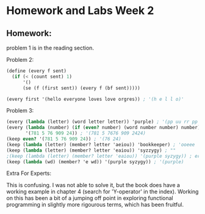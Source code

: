 # Homework and Labs Week 2
## Homework:
problem 1 is in the reading section.

Problem 2:
```Scheme
(define (every f sent)
  (if (< (count sent) 1)
      '()
      (se (f (first sent)) (every f (bf sent)))))

(every first '(hello everyone loves love orgres)) ; '(h e l l o)'

```

Problem 3:
```Scheme
(every (lambda (letter) (word letter letter)) 'purple) ; '(pp uu rr pp ll ee)
(every (lambda (number) (if (even? number) (word number number) number))
       '(781 5 76 909 24)) ; '(781 5 7676 909 2424)
(keep even? '(781 5 76 909 24)) ; '(76 24)
(keep (lambda (letter) (member? letter 'aeiou)) 'bookkeeper) ; 'ooeee
(keep (lambda (letter) (member? letter 'eaiou)) 'syzzygy) ; ""
;(keep (lambda (letter) (member? letter 'eaiou)) '(purple syzygy)) ; error
(keep (lambda (wd) (member? 'e wd)) '(purple syzygy)) ; '(purple)
```

Extra For Experts:

This is confusing. I was not able to solve it, but the book does have a working example in chapter 4 (search for 'Y-operator' in the index). Working on this has been a bit of a jumping off point in exploring functional programming in slightly more rigourous terms, which has been fruitful. 